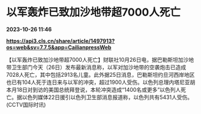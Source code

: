 # 以军轰炸已致加沙地带超7000人死亡

**2023-10-26 11:46**

**https://api3.cls.cn/share/article/1497913?os=web&sv=7.7.5&app=CailianpressWeb**

【以军轰炸已致加沙地带超7000人死亡】财联社10月26日电，据巴勒斯坦加沙地带卫生部门今天（26日）发布最新消息称，以军对加沙地带的空袭炮击已造成7028人死亡，其中包括2913名儿童。此外据25日消息，巴勒斯坦约旦河西岸地区也已有104人死于连日来与以军的冲突，超过1900人受伤。以色列总理内塔尼亚胡本月18日对到访的美国总统拜登说，本轮冲突造成“1400名或更多”以色列人死亡。据以色列媒体22日援引以色列卫生部消息报道称，以色列共有5431人受伤。 (CCTV国际时讯)
